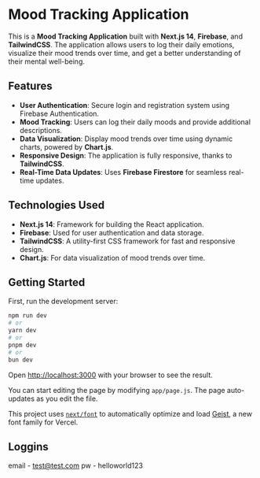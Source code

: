 # Mood Tracking Application

This is a **Mood Tracking Application** built with **Next.js 14**, **Firebase**, and **TailwindCSS**. The application allows users to log their daily emotions, visualize their mood trends over time, and get a better understanding of their mental well-being. 

## Features

- **User Authentication**: Secure login and registration system using Firebase Authentication.
- **Mood Tracking**: Users can log their daily moods and provide additional descriptions.
- **Data Visualization**: Display mood trends over time using dynamic charts, powered by **Chart.js**.
- **Responsive Design**: The application is fully responsive, thanks to **TailwindCSS**.
- **Real-Time Data Updates**: Uses **Firebase Firestore** for seamless real-time updates.

## Technologies Used

- **Next.js 14**: Framework for building the React application.
- **Firebase**: Used for user authentication and data storage.
- **TailwindCSS**: A utility-first CSS framework for fast and responsive design.
- **Chart.js**: For data visualization of mood trends over time.

## Getting Started

First, run the development server:

```bash
npm run dev
# or
yarn dev
# or
pnpm dev
# or
bun dev
```

Open [http://localhost:3000](http://localhost:3000) with your browser to see the result.

You can start editing the page by modifying `app/page.js`. The page auto-updates as you edit the file.

This project uses [`next/font`](https://nextjs.org/docs/app/building-your-application/optimizing/fonts) to automatically optimize and load [Geist](https://vercel.com/font), a new font family for Vercel.
 
## Loggins

email - test@test.com
pw - helloworld123


